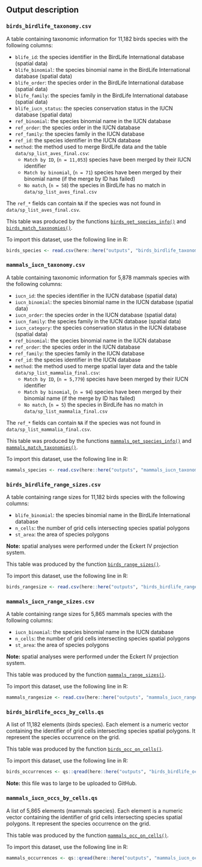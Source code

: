 ## Output description


### `birds_birdlife_taxonomy.csv`

A table containing taxonomic information for 11,182 birds species with the following columns:

- `blife_id`: the species identifier in the BirdLife International database (spatial data)
- `blife_binomial`: the species binomial name in the BirdLife International database (spatial data)
- `blife_order`: the species order in the BirdLife International database (spatial data)
- `blife_family`: the species family in the BirdLife International database (spatial data)
- `blife_iucn_status`: the species conservation status in the IUCN database (spatial data)
- `ref_binomial`: the species binomial name in the IUCN database
- `ref_order`: the species order in the IUCN database
- `ref_family`: the species family in the IUCN database
- `ref_id`: the species identifier in the IUCN database
- `method`: the method used to merge BirdLife data and the table `data/sp_list_aves_final.csv`:
    - `Match by ID`, (`n = 11,053`) species have been merged by their IUCN identifier
    - `Match by binomial`, (`n = 71`) species have been merged by their binomial name (if the merge by ID has failed)
    - `No match`, (`n = 58`) the species in BirdLife has no match in `data/sp_list_aves_final.csv`

The `ref_*` fields can contain `NA` if the species was not found in `data/sp_list_aves_final.csv`.

This table was produced by the functions  [`birds_get_species_info()`](https://github.com/frbcesab/iucn-rangemaps/blob/main/R/birds_get_species_info.R) and [`birds_match_taxonomies()`](https://github.com/frbcesab/iucn-rangemaps/blob/main/R/birds_match_taxonomies.R).

To import this dataset, use the following line in R:

```r
birds_species <- read.csv(here::here("outputs", "birds_birdlife_taxonomy.csv"))
```


### `mammals_iucn_taxonomy.csv`

A table containing taxonomic information for 5,878 mammals species with the following columns:

- `iucn_id`: the species identifier in the IUCN database (spatial data)
- `iucn_binomial`: the species binomial name in the IUCN database (spatial data)
- `iucn_order`: the species order in the IUCN database (spatial data)
- `iucn_family`: the species family in the IUCN database (spatial data)
- `iucn_category`: the species conservation status in the IUCN database (spatial data)
- `ref_binomial`: the species binomial name in the IUCN database
- `ref_order`: the species order in the IUCN database
- `ref_family`: the species family in the IUCN database
- `ref_id`: the species identifier in the IUCN database
- `method`: the method used to merge spatial layer data and the table `data/sp_list_mammalia_final.csv`:
    - `Match by ID`, (`n = 5,779`) species have been merged by their IUCN identifier
    - `Match by binomial`, (`n = 94`) species have been merged by their binomial name (if the merge by ID has failed)
    - `No match`, (`n = 5`) the species in BirdLife has no match in `data/sp_list_mammalia_final.csv`

The `ref_*` fields can contain `NA` if the species was not found in `data/sp_list_mammalia_final.csv`.

This table was produced by the functions  [`mammals_get_species_info()`](https://github.com/frbcesab/iucn-rangemaps/blob/main/R/mammals_get_species_info.R) and [`mammals_match_taxonomies()`](https://github.com/frbcesab/iucn-rangemaps/blob/main/R/mammals_match_taxonomies.R).

To import this dataset, use the following line in R:

```r
mammals_species <- read.csv(here::here("outputs", "mammals_iucn_taxonomy.csv"))
```



### `birds_birdlife_range_sizes.csv`

A table containing range sizes for 11,182 birds species with the following columns:

- `blife_binomial`: the species binomial name in the BirdLife International database
- `n_cells`: the number of grid cells intersecting species spatial polygons
- `st_area`: the area of species polygons

**Note:** spatial analyses were performed under the Eckert IV projection system.

This table was produced by the function  [`birds_range_sizes()`](https://github.com/frbcesab/iucn-rangemaps/blob/main/R/birds_range_sizes.R).

To import this dataset, use the following line in R:

```r
birds_rangesize <- read.csv(here::here("outputs", "birds_birdlife_range_sizes.csv"))
```



### `mammals_iucn_range_sizes.csv`

A table containing range sizes for 5,865 mammals species with the following columns:

- `iucn_binomial`: the species binomial name in the IUCN database
- `n_cells`: the number of grid cells intersecting species spatial polygons
- `st_area`: the area of species polygons

**Note:** spatial analyses were performed under the Eckert IV projection system.

This table was produced by the function  [`mammals_range_sizes()`](https://github.com/frbcesab/iucn-rangemaps/blob/main/R/mammals_range_sizes.R).

To import this dataset, use the following line in R:

```r
mammals_rangesize <- read.csv(here::here("outputs", "mammals_iucn_range_sizes.csv"))
```



### `birds_birdlife_occs_by_cells.qs`

A list of 11,182 elements (birds species). Each element is a numeric vector containing the identifier of grid cells intersecting species spatial polygons. It represent the species occurrence on the grid.

This table was produced by the function  [`birds_occ_on_cells()`](https://github.com/frbcesab/iucn-rangemaps/blob/main/R/birds_occ_on_cells.R).

To import this dataset, use the following line in R:

```r
birds_occurrences <- qs::qread(here::here("outputs", "birds_birdlife_occs_by_cells.qs"))
```

**Note:** this file was to large to be uploaded to GitHub.



### `mammals_iucn_occs_by_cells.qs`

A list of 5,865 elements (mammals species). Each element is a numeric vector containing the identifier of grid cells intersecting species spatial polygons. It represent the species occurrence on the grid.

This table was produced by the function  [`mammals_occ_on_cells()`](https://github.com/frbcesab/iucn-rangemaps/blob/main/R/mammals_occ_on_cells.R).

To import this dataset, use the following line in R:

```r
mammals_occurrences <- qs::qread(here::here("outputs", "mammals_iucn_occs_by_cells.qs"))
```
